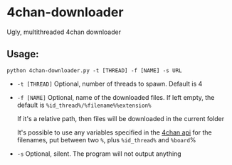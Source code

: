 4chan-downloader
================

Ugly, multithreaded 4chan downloader

## Usage:
`python 4chan-downloader.py -t [THREAD] -f [NAME] -s URL`

- `-t [THREAD]` Optional, number of threads to spawn. Default is 4

- `-f [NAME]` Optional, name of the downloaded files. If left empty, the  default is `%id_thread%/%filename%%extension%`

  If it's a relative path, then files will be downloaded in the current folder
  
  It's possible to use any variables specified in the [4chan api](https://github.com/4chan/4chan-API) for the filenames, put between two `%`, plus `%id_thread%` and `%board`%

- `-s` Optional, silent. The program will not output anything
